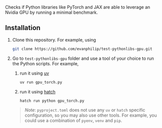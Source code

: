 Checks if Python libraries like PyTorch and JAX are able to leverage an Nvidia GPU by running a minimal benchmark.

## Installation

1. Clone this repository. For example, using
    ```bash
    git clone https://github.com/evanphilip/test-pythonlibs-gpu.git
    ```
    
2. Go to `test-pythonlibs-gpu` folder and use a tool of your choice to run the Python scripts. For example,
    
    1. run it using [uv](https://docs.astral.sh/uv/)
        ```bash
        uv run gpu_torch.py
        ```

    2. run it using [hatch](https://hatch.pypa.io/latest/)
        ```bash
        hatch run python gpu_torch.py
        ```
        
    > _Note_: `pyproject.toml` does not use any `uv` or `hatch` specific configuration, so you may also use other tools. For example, you could use a combination of `pyenv`, `venv`  and `pip`.
